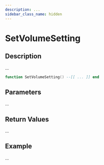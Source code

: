 ```yaml
---
description: ...
sidebar_class_name: hidden
---
```


# SetVolumeSetting

## Description

...

```lua
function SetVolumeSetting() --[[ ... ]] end
```

## Parameters

...

## Return Values

...

## Example

...

